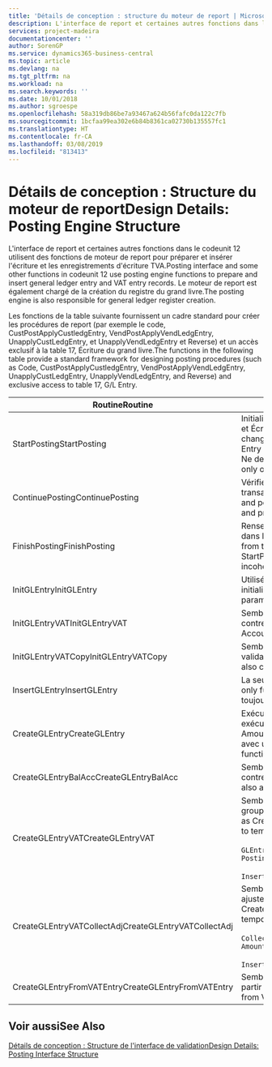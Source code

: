```yaml
---
title: 'Détails de conception : structure du moteur de report | Microsoft Docs'
description: L'interface de report et certaines autres fonctions dans le codeunit 12 utilisent des fonctions de moteur de report pour préparer et insérer l'écriture et les enregistrements d'écriture TVA. Le moteur de report est également chargé de la création du registre du grand livre.
services: project-madeira
documentationcenter: ''
author: SorenGP
ms.service: dynamics365-business-central
ms.topic: article
ms.devlang: na
ms.tgt_pltfrm: na
ms.workload: na
ms.search.keywords: ''
ms.date: 10/01/2018
ms.author: sgroespe
ms.openlocfilehash: 58a319db86be7a93467a624b56fafc0da122c7fb
ms.sourcegitcommit: 1bcfaa99ea302e6b84b8361ca02730b135557fc1
ms.translationtype: HT
ms.contentlocale: fr-CA
ms.lasthandoff: 03/08/2019
ms.locfileid: "813413"
---
```

# <a name="design-details-posting-engine-structure"></a><span data-ttu-id="176de-104">Détails de conception : Structure du moteur de report</span><span class="sxs-lookup"><span data-stu-id="176de-104">Design Details: Posting Engine Structure</span></span>
<span data-ttu-id="176de-105">L'interface de report et certaines autres fonctions dans le codeunit 12 utilisent des fonctions de moteur de report pour préparer et insérer l'écriture et les enregistrements d'écriture TVA.</span><span class="sxs-lookup"><span data-stu-id="176de-105">Posting interface and some other functions in codeunit 12 use posting engine functions to prepare and insert general ledger entry and VAT entry records.</span></span> <span data-ttu-id="176de-106">Le moteur de report est également chargé de la création du registre du grand livre.</span><span class="sxs-lookup"><span data-stu-id="176de-106">The posting engine is also responsible for general ledger register creation.</span></span>  
  
 <span data-ttu-id="176de-107">Les fonctions de la table suivante fournissent un cadre standard pour créer les procédures de report (par exemple le code, CustPostApplyCustledgEntry, VendPostApplyVendLedgEntry, UnapplyCustLedgEntry, et UnapplyVendLedgEntry et Reverse) et un accès exclusif à la table 17, Écriture du grand livre.</span><span class="sxs-lookup"><span data-stu-id="176de-107">The functions in the following table provide a standard framework for designing posting procedures (such as Code, CustPostApplyCustledgEntry, VendPostApplyVendLedgEntry, UnapplyCustLedgEntry, UnapplyVendLedgEntry, and Reverse) and exclusive access to table 17, G/L Entry.</span></span>  
  
|<span data-ttu-id="176de-108">Routine</span><span class="sxs-lookup"><span data-stu-id="176de-108">Routine</span></span>|<span data-ttu-id="176de-109">Description</span><span class="sxs-lookup"><span data-stu-id="176de-109">Description</span></span>|  
|-------------|---------------------------------------|  
|<span data-ttu-id="176de-110">StartPosting</span><span class="sxs-lookup"><span data-stu-id="176de-110">StartPosting</span></span>|<span data-ttu-id="176de-111">Initialise le tampon de report TempGLEntryBuf, verrouille les tables Écriture GL et Écriture TVA et initialise la période comptable, le registre GL et le taux de change.</span><span class="sxs-lookup"><span data-stu-id="176de-111">Initializes posting buffer TempGLEntryBuf, locks G/L Entry and VAT Entry tables, and initializes Accounting Period, G/L Register, and Exchange Rate.</span></span> <span data-ttu-id="176de-112">Ne devrait être appelé qu'une fois, alors NextEntryNo est 0.</span><span class="sxs-lookup"><span data-stu-id="176de-112">Should be called only once, then NextEntryNo is 0.</span></span>|  
|<span data-ttu-id="176de-113">ContinuePosting</span><span class="sxs-lookup"><span data-stu-id="176de-113">ContinuePosting</span></span>|<span data-ttu-id="176de-114">Vérifie et reporte la TVA non réalisée pour le précédent incrément de transaction NextTransactionNo et prépare le report de la ligne suivante.</span><span class="sxs-lookup"><span data-stu-id="176de-114">Checks and posts unrealized VAT for previous transaction increment NextTransactionNo and prepares post of next line.</span></span>|  
|<span data-ttu-id="176de-115">FinishPosting</span><span class="sxs-lookup"><span data-stu-id="176de-115">FinishPosting</span></span>|<span data-ttu-id="176de-116">Renseigne le report en insérant des écritures à partir d'un tampon temporaire dans la table de base de données.</span><span class="sxs-lookup"><span data-stu-id="176de-116">Completes posting by inserting G/L entries from temporary buffer into database table.</span></span> <span data-ttu-id="176de-117">Toujours utilisé avec StartPosting.</span><span class="sxs-lookup"><span data-stu-id="176de-117">Always used together with StartPosting.</span></span> <span data-ttu-id="176de-118">Vérifie les incohérences.</span><span class="sxs-lookup"><span data-stu-id="176de-118">Checks for inconsistencies.</span></span>|  
|<span data-ttu-id="176de-119">InitGLEntry</span><span class="sxs-lookup"><span data-stu-id="176de-119">InitGLEntry</span></span>|<span data-ttu-id="176de-120">Utilisé pour lancer la nouvelle écriture pour Ligne journal général.</span><span class="sxs-lookup"><span data-stu-id="176de-120">Used to initialize new G/L entry for Gen. Jnl Line.</span></span> <span data-ttu-id="176de-121">Retourne GLEntry comme paramètre.</span><span class="sxs-lookup"><span data-stu-id="176de-121">Returns GLEntry as parameter.</span></span>|  
|<span data-ttu-id="176de-122">InitGLEntryVAT</span><span class="sxs-lookup"><span data-stu-id="176de-122">InitGLEntryVAT</span></span>|<span data-ttu-id="176de-123">Semblable à InitGLEntry, mais affecte également Numéro de compte contrepartie et SummarizeVAT.</span><span class="sxs-lookup"><span data-stu-id="176de-123">Same as InitGLEntry, but also assigns Bal. Account No. and SummarizeVAT.</span></span>|  
|<span data-ttu-id="176de-124">InitGLEntryVATCopy</span><span class="sxs-lookup"><span data-stu-id="176de-124">InitGLEntryVATCopy</span></span>|<span data-ttu-id="176de-125">Semblable à InitGLEntryVAT, mais copie également les données des groupes de validation de l'écriture TVA avant SummarizeVAT.</span><span class="sxs-lookup"><span data-stu-id="176de-125">Similar to InitGLEntryVAT, but also copies posting groups data from VAT Entry before SummarizeVAT.</span></span>|  
|<span data-ttu-id="176de-126">InsertGLEntry</span><span class="sxs-lookup"><span data-stu-id="176de-126">InsertGLEntry</span></span>|<span data-ttu-id="176de-127">La seule fonction qui insère l'écriture dans la table TempGLEntryBuf globale.</span><span class="sxs-lookup"><span data-stu-id="176de-127">The only function that inserts G/L entry into global TempGLEntryBuf table.</span></span> <span data-ttu-id="176de-128">Utilisez toujours cette fonction pour insérer.</span><span class="sxs-lookup"><span data-stu-id="176de-128">Always use this function for insert.</span></span>|  
|<span data-ttu-id="176de-129">CreateGLEntry</span><span class="sxs-lookup"><span data-stu-id="176de-129">CreateGLEntry</span></span>|<span data-ttu-id="176de-130">Exécute InitGLEntry, affecte le montant des devises supplémentaires, puis exécute InsertGLEntry.</span><span class="sxs-lookup"><span data-stu-id="176de-130">Performs an InitGLEntry, assigns Additional Currency Amount, and then performs InsertGLEntry.</span></span> <span data-ttu-id="176de-131">Remplace plusieurs lignes de code avec un seul appel de fonction.</span><span class="sxs-lookup"><span data-stu-id="176de-131">Replaces several lines of code with a single function call.</span></span>|  
|<span data-ttu-id="176de-132">CreateGLEntryBalAcc</span><span class="sxs-lookup"><span data-stu-id="176de-132">CreateGLEntryBalAcc</span></span>|<span data-ttu-id="176de-133">Semblable à CreateGLEntry, mais affecte également Type de compte contrepartie et Numéro de compte contrepartie.</span><span class="sxs-lookup"><span data-stu-id="176de-133">Same as CreateGLEntry, but also assigns Bal. Account Type and Bal. Account No.</span></span>|  
|<span data-ttu-id="176de-134">CreateGLEntryVAT</span><span class="sxs-lookup"><span data-stu-id="176de-134">CreateGLEntryVAT</span></span>|<span data-ttu-id="176de-135">Semblable à CreateGLEntry, mais avec le traitement supplémentaire pour les groupes de validation et l'enregistrement sur un tampon TVA temporaire :</span><span class="sxs-lookup"><span data-stu-id="176de-135">Same as CreateGLEntry, but with additional processing for posting groups and saving to temporary VAT buffer:</span></span><br /><br /> `GLEntry.CopyPostingGroupsFromDtldCVBuf(DtldCVLedgEntryBuf,GenJnlLine."Gen. Posting Type");`<br /><br /> `InsertVATEntriesFromTemp(DtldCVLedgEntryBuf,GLEntry);`|  
|<span data-ttu-id="176de-136">CreateGLEntryVATCollectAdj</span><span class="sxs-lookup"><span data-stu-id="176de-136">CreateGLEntryVATCollectAdj</span></span>|<span data-ttu-id="176de-137">Semblable à CreateGLEntry, mais avec la collection supplémentaire des ajustements et l'enregistrement sur un tampon TVA temporaire :</span><span class="sxs-lookup"><span data-stu-id="176de-137">Same as CreateGLEntry, but with additional collection of adjustments and saving to temporary VAT buffer:</span></span><br /><br /> `CollectAdjustment(AdjAmount,GLEntry.Amount,GLEntry."Additional-Currency Amount",OriginalDateSet);`<br /><br /> `InsertVATEntriesFromTemp(DtldCVLedgEntryBuf,GLEntry);`|  
|<span data-ttu-id="176de-138">CreateGLEntryFromVATEntry</span><span class="sxs-lookup"><span data-stu-id="176de-138">CreateGLEntryFromVATEntry</span></span>|<span data-ttu-id="176de-139">Semblable à CreateGLEntry, mais copie également les groupes de validation à partir de l'écriture TVA.</span><span class="sxs-lookup"><span data-stu-id="176de-139">Same as CreateGLEntry, but also copies posting groups from VAT entry.</span></span>|  
  
## <a name="see-also"></a><span data-ttu-id="176de-140">Voir aussi</span><span class="sxs-lookup"><span data-stu-id="176de-140">See Also</span></span>  
 [<span data-ttu-id="176de-141">Détails de conception : Structure de l'interface de validation</span><span class="sxs-lookup"><span data-stu-id="176de-141">Design Details: Posting Interface Structure</span></span>](design-details-posting-interface-structure.md)